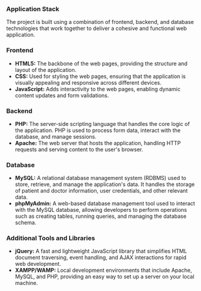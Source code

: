 ### Application Stack
The project is built using a combination of frontend, backend, and database technologies that work together to deliver a cohesive and functional web application.
### Frontend
- __HTML5:__ The backbone of the web pages, providing the structure and layout of the application.
- __CSS:__ Used for styling the web pages, ensuring that the application is visually appealing and responsive across different devices.
- __JavaScript:__ Adds interactivity to the web pages, enabling dynamic content updates and form validations.
### Backend
- __PHP:__ The server-side scripting language that handles the core logic of the application. PHP is used to process form data, interact with the database, and manage sessions.
- __Apache:__ The web server that hosts the application, handling HTTP requests and serving content to the user's browser.
### Database
- __MySQL:__ A relational database management system (RDBMS) used to store, retrieve, and manage the application's data. It handles the storage of patient and doctor information, user credentials, and other relevant data.
- __phpMyAdmin:__ A web-based database management tool used to interact with the MySQL database, allowing developers to perform operations such as creating tables, running queries, and managing the database schema.
### Additional Tools and Libraries
- __jQuery:__ A fast and lightweight JavaScript library that simplifies HTML document traversing, event handling, and AJAX interactions for rapid web development.
- __XAMPP/WAMP:__ Local development environments that include Apache, MySQL, and PHP, providing an easy way to set up a server on your local machine.
